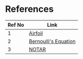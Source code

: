 # References

| Ref No | Link |
|---|---|
| 1 | [Airfoil](https://www.allthescience.org/what-is-an-airfoil.htm) |
| 2 | [Bernoulli's Equation](https://www.khanacademy.org/science/physics/fluids/fluid-dynamics/a/what-is-bernoullis-equation) |
| 3 | [NOTAR](https://en.wikipedia.org/wiki/NOTAR) |